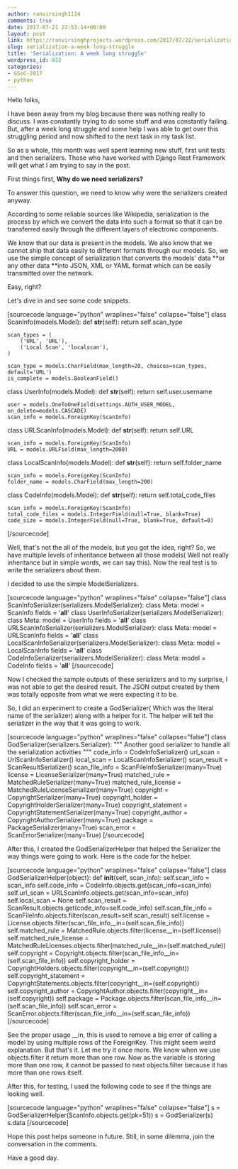 ```yaml
---
author: ranvirsingh1114
comments: true
date: 2017-07-21 22:53:14+00:00
layout: post
link: https://ranvirsinghprojects.wordpress.com/2017/07/22/serialization-a-week-long-struggle/
slug: serialization-a-week-long-struggle
title: 'Serialization: A week long struggle'
wordpress_id: 812
categories:
- GSoC-2017
- python
---
```


Hello folks,

I have been away from my blog because there was nothing really to discuss. I was constantly trying to do some stuff and was constantly failing. But, after a week long struggle and some help I was able to get over this struggling period and now shifted to the next task in my task list.

So as a whole, this month was well spent learning new stuff, first unit tests and then serializers. Those who have worked with Django Rest Framework will get what I am trying to say in the post.

First things first, **Why do we need serializers?**

To answer this question, we need to know why were the serializers created anyway.

According to some reliable sources like Wikipedia, serialization is the process by which we convert the data into such a format so that it can be transferred easily through the different layers of electronic components.

We know that our data is present in the models. We also know that we cannot ship that data easily to different formats through our models. So, we use the simple concept of serialization that converts the models' data **or any other data **into JSON, XML or YAML format which can be easily transmitted over the network.

Easy, right?

Let's dive in and see some code snippets.

[sourcecode language="python" wraplines="false" collapse="false"]
class ScanInfo(models.Model):
    def __str__(self):
        return self.scan_type

    scan_types = (
        ('URL', 'URL'),
        ('Local Scan', 'localscan'),
    )

    scan_type = models.CharField(max_length=20, choices=scan_types, default='URL')
    is_complete = models.BooleanField()

class UserInfo(models.Model):
    def __str__(self):
        return self.user.username

    user = models.OneToOneField(settings.AUTH_USER_MODEL, on_delete=models.CASCADE)
    scan_info = models.ForeignKey(ScanInfo)

class URLScanInfo(models.Model):
    def __str__(self):
        return self.URL

    scan_info = models.ForeignKey(ScanInfo)
    URL = models.URLField(max_length=2000)

class LocalScanInfo(models.Model):
    def __str__(self):
        return self.folder_name

    scan_info = models.ForeignKey(ScanInfo)
    folder_name = models.CharField(max_length=200)

class CodeInfo(models.Model):
    def __str__(self):
        return self.total_code_files

    scan_info = models.ForeignKey(ScanInfo)
    total_code_files = models.IntegerField(null=True, blank=True)
    code_size = models.IntegerField(null=True, blank=True, default=0)

[/sourcecode]

Well, that's not the all of the models, but you got the idea, right? So, we have multiple levels of inheritance between all those models( Well not really inheritance but in simple words, we can say this). Now the real test is to write the serializers about them.

I decided to use the simple ModelSerializers.

[sourcecode language="python" wraplines="false" collapse="false"]
class ScanInfoSerializer(serializers.ModelSerializer):
    class Meta:
        model = ScanInfo
        fields = '__all__'
class UserInfoSerializer(serializers.ModelSerializer):
    class Meta:
        model = UserInfo
        fields = '__all__'
class URLScanInfoSerializer(serializers.ModelSerializer):
    class Meta:
        model = URLScanInfo
        fields = '__all__'
class LocalScanInfoSerializer(serializers.ModelSerializer):
    class Meta:
        model = LocalScanInfo
        fields = '__all__'
class CodeInfoSerializer(serializers.ModelSerializer):
    class Meta:
        model = CodeInfo
        fields = '__all__'
[/sourcecode]

Now I checked the sample outputs of these serializers and to my surprise, I was not able to get the desired result. The JSON output created by them was totally opposite from what we were expecting it to be.

So, I did an experiment to create a GodSerializer( Which was the literal name of the serializer) along with a helper for it. The helper will tell the serializer in the way that it was going to work.

[sourcecode language="python" wraplines="false" collapse="false"]
class GodSerializer(serializers.Serializer):
    """
    Another good serializer to handle all the serialization activities
    """
    code_info = CodeInfoSerializer()
    url_scan = UrlScanInfoSerializer()
    local_scan = LocalScanInfoSerializer()
    scan_result = ScanResultSerializer()
    scan_file_info = ScanFileInfoSerializer(many=True)
    license = LicenseSerializer(many=True)
    matched_rule = MatchedRuleSerializer(many=True)
    matched_rule_license = MatchedRuleLicenseSerializer(many=True)
    copyright = CopyrightSerializer(many=True)
    copyright_holder = CopyrightHolderSerializer(many=True)
    copyright_statement = CopyrightStatementSerializer(many=True)
    copyright_author = CopyrightAuthorSerializer(many=True)
    package = PackageSerializer(many=True)
    scan_error = ScanErrorSerializer(many=True)
[/sourcecode]

After this, I created the GodSerializerHelper that helped the Serializer the way things were going to work. Here is the code for the helper.

[sourcecode language="python" wraplines="false" collapse="false"]
class GodSerializerHelper(object):
    def __init__(self, scan_info):
        self.scan_info = scan_info
        self.code_info = CodeInfo.objects.get(scan_info=scan_info)
        self.url_scan = URLScanInfo.objects.get(scan_info=scan_info)
        self.local_scan = None
        self.scan_result = ScanResult.objects.get(code_info=self.code_info)
        self.scan_file_info = ScanFileInfo.objects.filter(scan_result=self.scan_result)
        self.license = License.objects.filter(scan_file_info__in=(self.scan_file_info))
        self.matched_rule = MatchedRule.objects.filter(license__in=(self.license))
        self.matched_rule_license = MatchedRuleLicenses.objects.filter(matched_rule__in=(self.matched_rule))
        self.copyright = Copyright.objects.filter(scan_file_info__in=(self.scan_file_info))
        self.copyright_holder = CopyrightHolders.objects.filter(copyright__in=(self.copyright))
        self.copyright_statement = CopyrightStatements.objects.filter(copyright__in=(self.copyright))
        self.copyright_author = CopyrightAuthor.objects.filter(copyright__in=(self.copyright))
        self.package = Package.objects.filter(scan_file_info__in=(self.scan_file_info))
        self.scan_error = ScanError.objects.filter(scan_file_info__in=(self.scan_file_info))
[/sourcecode]

See the proper usage __in, this is used to remove a big error of calling a model by using multiple rows of the ForeignKey. This might seem weird explanation. But that's it. Let me try it once more. We know when we use objects.filter it return more than one row. Now as the variable is storing more than one row, it cannot be passed to next objects.filter because it has more than one rows itself.

After this, for testing, I used the following code to see if the things are looking well.

[sourcecode language="python" wraplines="false" collapse="false"]
s = GodSerializerHelper(ScanInfo.objects.get(pk=51))
s = GodSerializer(s)
s.data
[/sourcecode]

Hope this post helps someone in future. Still, in some dilemma, join the conversation in the comments.

Have a good day.
